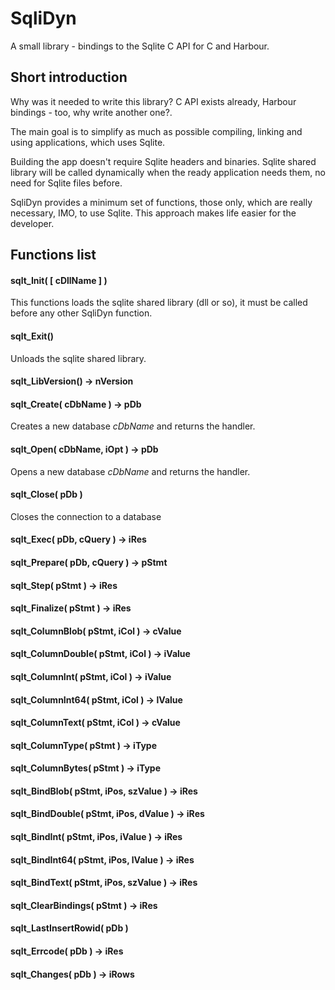 # SqliDyn
A small library - bindings to the Sqlite C API for C and Harbour.

## Short introduction

Why was it needed to write this library? C API exists already, Harbour bindings - too, why write
another one?.

The main goal is to simplify as much as possible compiling, linking and using applications,
which uses Sqlite.

Building the app doesn't require Sqlite headers and binaries. Sqlite shared library will be called
dynamically when the ready application needs them, no need for Sqlite files before.

SqliDyn provides a minimum set of functions, those only, which are really necessary, IMO, to use Sqlite.
This approach makes life easier for the developer.

## Functions list

#### sqlt_Init( [ cDllName ] )
This functions loads the sqlite shared library (dll or so), it must be called before any other SqliDyn function.

#### sqlt_Exit()
Unloads the sqlite shared library.

#### sqlt_LibVersion() -> nVersion

#### sqlt_Create( cDbName ) -> pDb
Creates a new database *cDbName* and returns the handler.

#### sqlt_Open( cDbName, iOpt ) -> pDb
Opens a new database *cDbName* and returns the handler.

#### sqlt_Close( pDb )
Closes the connection to a database

#### sqlt_Exec( pDb, cQuery ) -> iRes

#### sqlt_Prepare( pDb, cQuery ) -> pStmt

#### sqlt_Step( pStmt ) -> iRes

#### sqlt_Finalize( pStmt ) -> iRes

#### sqlt_ColumnBlob( pStmt, iCol ) -> cValue

#### sqlt_ColumnDouble( pStmt, iCol ) -> iValue

#### sqlt_ColumnInt( pStmt, iCol ) -> iValue

#### sqlt_ColumnInt64( pStmt, iCol ) -> lValue

#### sqlt_ColumnText( pStmt, iCol ) -> cValue

#### sqlt_ColumnType( pStmt ) -> iType

#### sqlt_ColumnBytes( pStmt ) -> iType

#### sqlt_BindBlob( pStmt, iPos, szValue ) -> iRes

#### sqlt_BindDouble( pStmt, iPos, dValue ) -> iRes

#### sqlt_BindInt( pStmt, iPos, iValue ) -> iRes

#### sqlt_BindInt64( pStmt, iPos, lValue ) -> iRes

#### sqlt_BindText( pStmt, iPos, szValue ) -> iRes

#### sqlt_ClearBindings( pStmt ) -> iRes

#### sqlt_LastInsertRowid( pDb )

#### sqlt_Errcode( pDb ) -> iRes

#### sqlt_Changes( pDb ) -> iRows